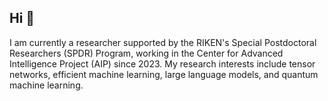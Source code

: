 ## Hi 👋

I am currently a researcher supported by the RIKEN's Special Postdoctoral Researchers (SPDR) Program, working in the Center for Advanced Intelligence Project (AIP) since 2023. My research interests include tensor networks, efficient machine learning, large language models, and quantum machine learning.

<!--
**ynqiu/ynqiu** is a ✨ _special_ ✨ repository because its `README.md` (this file) appears on your GitHub profile.

Here are some ideas to get you started:

- 🔭 I’m currently working on ...
- 🌱 I’m currently learning ...
- 👯 I’m looking to collaborate on ...
- 🤔 I’m looking for help with ...
- 💬 Ask me about ...
- 📫 How to reach me: ...
- 😄 Pronouns: ...
- ⚡ Fun fact: ...
-->
